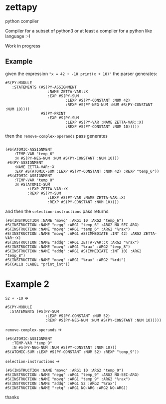 # zettapy
python compiler

Compiler for a subset of python3 or at least a compiler for a python like language :-)

Work in progress


## Example

given the expression `"x = 42 + -10 print(x + 10)"` the parser generates:

```
#S(PY-MODULE
   :STATEMENTS (#S(PY-ASSIGNMENT
                   :NAME ZETTA-VAR::X
                   :EXP #S(PY-SUM
                           :LEXP #S(PY-CONSTANT :NUM 42)
                           :REXP #S(PY-NEG-NUM :NUM #S(PY-CONSTANT :NUM 10))))
                #S(PY-PRINT
                   :EXP #S(PY-SUM
                           :LEXP #S(PY-VAR :NAME ZETTA-VAR::X)
                           :REXP #S(PY-CONSTANT :NUM 10)))))

```

then the `remove-complex-operands` pass generates

```

(#S(ATOMIC-ASSIGNMENT
    :TEMP-VAR "temp_6"
    :N #S(PY-NEG-NUM :NUM #S(PY-CONSTANT :NUM 10)))
 #S(PY-ASSIGNMENT
    :NAME ZETTA-VAR::X
    :EXP #S(ATOMIC-SUM :LEXP #S(PY-CONSTANT :NUM 42) :REXP "temp_6"))
 #S(ATOMIC-ASSIGNMENT
    :TEMP-VAR "temp_8"
    :N #S(ATOMIC-SUM
          :LEXP ZETTA-VAR::X
          :REXP #S(PY-SUM
                   :LEXP #S(PY-VAR :NAME ZETTA-VAR::X)
                   :REXP #S(PY-CONSTANT :NUM 10))))

```
 
 and then the `selection-instructions` pass returns:
 
 ```
 (#S(INSTRUCTION :NAME "movq" :ARG1 10 :ARG2 "temp_6")
 #S(INSTRUCTION :NAME "negq" :ARG1 "temp_6" :ARG2 NO-SEC-ARG)
 #S(INSTRUCTION :NAME "movq" :ARG1 "temp_6" :ARG2 "%rax")
 #S(INSTRUCTION :NAME "movq" :ARG1 #S(IMMEDIATE :INT 42) :ARG2 ZETTA-VAR::X)
 #S(INSTRUCTION :NAME "addq" :ARG1 ZETTA-VAR::X :ARG2 "%rax")
 #S(INSTRUCTION :NAME "movq" :ARG1 "%rax" :ARG2 "temp_8")
 #S(INSTRUCTION :NAME "addq" :ARG1 #S(IMMEDIATE :INT 10) :ARG2 "temp_8")
 #S(INSTRUCTION :NAME "movq" :ARG1 "%rax" :ARG2 "%rdi")
 #S(CALLQ :LABEL "print_int"))
 ```
 
 # Example 2
 
 `52 + -10` =>
 
 ```
 #S(PY-MODULE
   :STATEMENTS (#S(PY-SUM
                   :LEXP #S(PY-CONSTANT :NUM 52)
                   :REXP #S(PY-NEG-NUM :NUM #S(PY-CONSTANT :NUM 10)))))
 ```
 
 `remove-complex-operands` ->
 
 ```
 (#S(ATOMIC-ASSIGNMENT
    :TEMP-VAR "temp_9"
    :N #S(PY-NEG-NUM :NUM #S(PY-CONSTANT :NUM 10)))
 #S(ATOMIC-SUM :LEXP #S(PY-CONSTANT :NUM 52) :REXP "temp_9"))
 
 ```
 
 `selection-instructions` ->
 
 ```
 (#S(INSTRUCTION :NAME "movq" :ARG1 10 :ARG2 "temp_9")
 #S(INSTRUCTION :NAME "negq" :ARG1 "temp_9" :ARG2 NO-SEC-ARG)
 #S(INSTRUCTION :NAME "movq" :ARG1 "temp_9" :ARG2 "%rax")
 #S(INSTRUCTION :NAME "addq" :ARG1 52 :ARG2 "%rax")
 #S(INSTRUCTION :NAME "retq" :ARG1 NO-ARG :ARG2 NO-ARG))
 ```
 thanks
